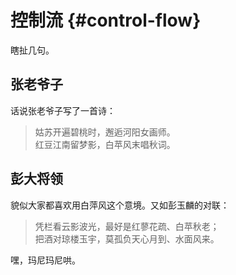 # 控制流 {#control-flow}

瞎扯几句。

## 张老爷子

话说张老爷子写了一首诗：

> 姑苏开遍碧桃时，邂逅河阳女画师。  
红豆江南留梦影，白苹风末唱秋词。

## 彭大将领

貌似大家都喜欢用白萍风这个意境。又如彭玉麟的对联：

> 凭栏看云影波光，最好是红蓼花疏、白苹秋老；  
把酒对琼楼玉宇，莫孤负天心月到、水面风来。

嘿，玛尼玛尼哄。
